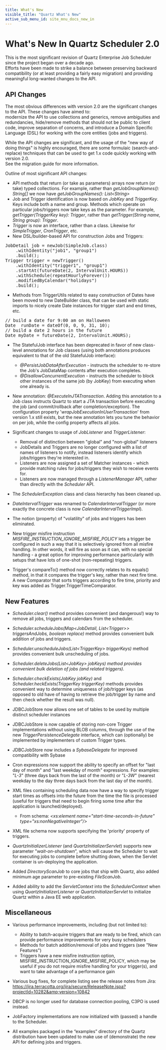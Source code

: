 ```yaml
---
title: What's New
visible_title: "Quartz What's New"
active_sub_menu_id: site_mnu_docs_new_in
---
```


# What's New In Quartz Scheduler 2.0

This is the most significant revision of Quartz Enterprise Job Scheduler since the project began over a decade ago.  
Efforts have been made to strike a balance between preserving backward compatibility (or at least providing a fairly
easy migration) and providing meaningful long-wanted changes to the API.


## API Changes

The most obvious differences with version 2.0 are the significant changes to the  API.   These changes have aimed to:  
modernize the API to use collections and generics, remove ambiguities and redundancies, hide/remove methods that should
not be public to client code, improve separation of concerns, and introduce a Domain Specific Language (DSL) for working
with the core entities (jobs and triggers).

While the API changes are significant, and the usage of the "new way of doing things" is highly encouraged, there are
some formulaic (search-and-replace) techniques that can be used to get 1.x code quickly working with version 2.0.   
See the migration guide for more information.

Outline of most significant API changes:

* API methods that return (or take as parameters) arrays now return (or take) typed collections.  For example, rather than *getJobGroupNames(): String[]* we now have *getJobGroupNames(): List&lt;String&gt;*
* Job and Trigger identification is now based on *JobKey* and *TriggerKey*.  Keys include both a name and group.  Methods which operate on particular jobs/triggers now take keys as the parameter.  For example, *getTrigger(TriggerKey key): Trigger*, rather than *getTrigger(String name, String group): Trigger*.
* *Trigger* is now an interface, rather than a class.  Likewise for *SimpleTrigger*, *CronTrigger*, etc.
* New DSL/builder-based API for construction Jobs and Triggers:

<pre>
JobDetail job = newJob(SimpleJob.class)
    .withIdentity("job1", "group1")
    .build();
Trigger trigger = newTrigger()
    .withIdentity("trigger1", "group1")
    .startAt(futureDate(2, IntervalUnit.HOURS))
    .withSchedule(repeatHourlyForever())
    .modifiedByCalendar("holidays")
    .build();
</pre>


* Methods from TriggerUtils related to easy construction of Dates have been moved to new DateBuilder class, that can be used with static imports to nicely create Date instances for trigger start and end times, etc.

<pre>
// build a date for 9:00 am on Halloween
Date  runDate = dateOf(0, 0, 9, 31, 10);
// build a date 2 hours in the future
Date myDate = futureDate(2, IntervalUnit.HOURS);
</pre>

* The StatefulJob interface has been deprecated in favor of new class-level annotations for Job classes (using both annotations produces equivalent to that of the old StatefulJob interface):

  * *@PersistJobDataAfterExecution* - instructs the scheduler to re-store the Job's JobDataMap contents after execution completes.
  * *@DisallowConcurrentExecution* - instructs the scheduler to block other instances of the same job (by JobKey) from executing when one already is.


* New annotation: *@ExecuteInJTATransaction*.  Adding this annotation to a Job class instructs Quartz to start a JTA transaction before executing the job (and commit/rollback after completion/exception).   The configuration property '*wrapJobExecutionInUserTransaction*' from version 1.x still exists, but the new annotation lets you tune the behavior on per job, while the config property affects all jobs.
* Significant changes to usage of *JobListener* and *TriggerListener*:
  * Removal of distinction  between "global" and  "non-global" listeners
  * JobDetails and Triggers are no longer configured with a list of names of listeners to notify, instead listeners identify which jobs/triggers they're interested in.
  * Listeners are now assigned a set of Matcher instances - which provide matching rules for jobs/triggers they wish to receive events for.
  * Listeners are now managed through a *ListenerManager* API, rather than directly with the *Scheduler* API.


* The *SchedulerException* class and class hierarchy has been cleaned up.
* *DateIntervalTrigger* was renamed to *CalendarIntervalTrigger* (or more exactly the concrete class is now *CalendarIntervalTriggerImpl*).
* The notion (property) of "volatility" of jobs and triggers has been eliminated.
* New trigger misfire instruction *MISFIRE_INSTRUCTION_IGNORE_MISFIRE_POLICY* lets a trigger be configured in such a way that it is selectively ignored from all misfire handling. In other words, it will fire as soon as it can, with no special handling - a great option for improving performance particularly with setups that have lots of one-shot (non-repeating) triggers.
* Trigger's compareTo() method now correctly relates to its equals() method, in that it compares the trigger's key, rather than next fire time.  A new Comparator that sorts triggers according to fire time, priority and key was added as Trigger.TriggerTimeComparator.


## New Features

* *Scheduler.clear()* method provides convenient (and dangerous!) way to remove all jobs, triggers and calendars from the scheduler.
* *Scheduler.scheduleJobs(Map&lt;JobDetail, List&lt;Trigger&gt;&gt; triggersAndJobs, boolean replace)* method provides convenient bulk addition of jobs and triggers.
* *Scheduler.unscheduleJobs(List&lt;TriggerKey&gt; triggerKeys)* method provides convenient bulk unscheduling of jobs.
* *Scheduler.deleteJobs(List&lt;JobKey&gt; jobKeys) method provides convenient bulk deletion of jobs (and related triggers).*
* *Scheduler.checkExists(JobKey jobKey)* and *Scheduler.heckExists(TriggerKey triggerKey)* methods provides convenient way to determine uniqueness of job/trigger keys (as opposed to old have of having to retrieve the job/trigger by name and then check whether the result was null).
* JDBCJobStore now allows one set of tables to be used by multiple distinct scheduler instances
* JDBCJobStore is now capable of storing non-core Trigger implementations without using BLOB columns, through the use of the new *TriggerPersistenceDelegate* interface, which can (optionally) be implemented by implementers of custom Trigger types.
* JDBCJobStore now includes a *SybaseDelegate* for improved compatibility with Sybase
* Cron expressions now support the ability to specify an offset for "last day of month" and "last weekday of month" expressions.  For examples: "*L-3*" (three days back from the last of the month) or "*L-3W*" (nearest weekday to the day three days back from the last day of the month).
* XML files containing scheduling data now have a way to specify trigger start times as offsets into the future from the time the file is processed (useful for triggers that need to begin firing some time after the application is launched/deployed).
  * From schema:  *&lt;xs:element name="start-time-seconds-in-future" type="xs:nonNegativeInteger"/&gt;*

* XML file schema now supports specifying the 'priority' property of triggers.
* *QuartzInitializerListener* (and *QuartzInitializerServlet*) supports new parameter "*wait-on-shutdown*", which will cause the Scheduler to wait for executing jobs to complete before shutting down, when the Servlet container is un-deploying the application.
* Added *DirectoryScanJob* to core jobs that ship with Quartz, also added minimum age parameter to pre-existing *FileScanJob*.
* Added ability to add the *ServletContext* into the *SchedulerContext* when
  using *QuartzInitializerListener* or *QuartzInitializerServlet* to initialize
  Quartz within a Java EE web application.


## Miscellaneous


* Various performance improvements, including (but not limited to):
  * Ability to batch-acquire triggers that are ready to be fired, which can provide performance improvements for very busy schedulers
  * Methods for batch addition/removal of jobs and triggers (see "New Features")
  * Triggers have a new misfire instruction option, MISFIRE_INSTRUCTION_IGNORE_MISFIRE_POLICY, which may be useful if you do not require misfire handling for your trigger(s), and want to take advantage of a performance gain

* Various bug fixes, for complete listing see the release notes from Jira: <a href="https://jira.terracotta.org/jira/secure/ReleaseNote.jspa?projectId=10282&version=10842">https://jira.terracotta.org/jira/secure/ReleaseNote.jspa?projectId=10282&amp;version=10842</a>
* DBCP is no longer used for database connection pooling, C3PO is used instead.
* JobFactory implementations are now initialized with (passed) a handle to the Scheduler.
* All examples packaged in the “examples” directory of the Quartz distribution have been updated to make use of (demonstrate) the new API for defining jobs and triggers.
